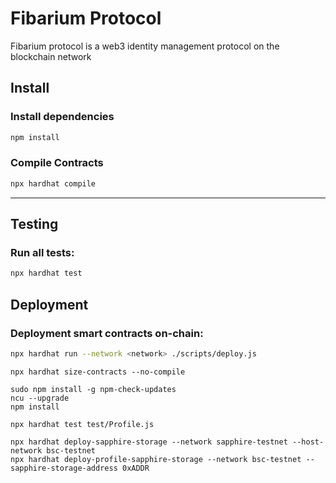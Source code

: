 # Fibarium Protocol

Fibarium protocol is a web3 identity management protocol on the blockchain network

## Install

### Install dependencies

```bash
npm install
```

### Compile Contracts

```bash
npx hardhat compile
```

---

## Testing

### Run all tests:

```bash
npx hardhat test
```


## Deployment

### Deployment smart contracts on-chain:

```bash
npx hardhat run --network <network> ./scripts/deploy.js 
```

```shell
npx hardhat size-contracts --no-compile
```

```shell
sudo npm install -g npm-check-updates     
ncu --upgrade
npm install
```

```shell
npx hardhat test test/Profile.js
```

```shell
npx hardhat deploy-sapphire-storage --network sapphire-testnet --host-network bsc-testnet     
npx hardhat deploy-profile-sapphire-storage --network bsc-testnet --sapphire-storage-address 0xADDR
```

